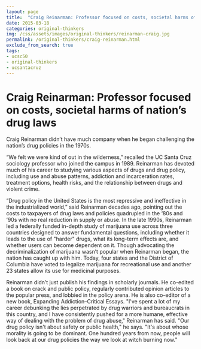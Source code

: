 ```yaml
---
layout: page
title:  "Craig Reinarman: Professor focused on costs, societal harms of nation’s drug laws"
date: 2015-03-18
categories: original-thinkers
img: /css/assets/images/original-thinkers/reinarman-craig.jpg
permalink: /original-thinkers/craig-reinarman.html
exclude_from_search: true
tags: 
- ucsc50
- original-thinkers
- ucsantacruz
---
```


# Craig Reinarman: Professor focused on costs, societal harms of nation’s drug lawsCraig Reinarman didn’t have much company when he began challenging the nation’s drug policies in the 1970s. “We felt we were kind of out in the wilderness,” recalled the UC Santa Cruz sociology professor who joined the campus in 1989. Reinarman has devoted much of his career to studying various aspects of drugs and drug policy, including use and abuse patterns, addiction and incarceration rates, treatment options, health risks, and the relationship between drugs and violent crime.“Drug policy in the United States is the most repressive and ineffective in the industrialized world,” said Reinarman decades ago, pointing out the costs to taxpayers of drug laws and policies quadrupled in the ‘80s and ‘90s with no real reduction in supply or abuse. In the late 1990s, Reinarman led a federally funded in-depth study of marijuana use across three countries designed to answer fundamental questions, including whether it leads to the use of "harder" drugs, what its long-term effects are, and whether users can become dependent on it.Though advocating the decriminalization of marijuana wasn’t popular when Reinarman began, the nation has caught up with him. Today, four states and the District of Columbia have voted to legalize marijuana for recreational use and another 23 states allow its use for medicinal purposes. Reinarman didn’t just publish his findings in scholarly journals. He co-edited a book on crack and public policy, regularly contributed opinion articles to the popular press, and lobbied in the policy arena. He is also co-editor of a new book, Expanding Addiction–Critical Essays. "I've spent a lot of my career debunking the lies perpetrated by drug warriors and bureaucrats in this country, and I have consistently pushed for a more humane, effective way of dealing with the problem of drug abuse," Reinarman has said."Our drug policy isn't about safety or public health," he says. "It's about whose morality is going to be dominant. One hundred years from now, people will look back at our drug policies the way we look at witch burning now."